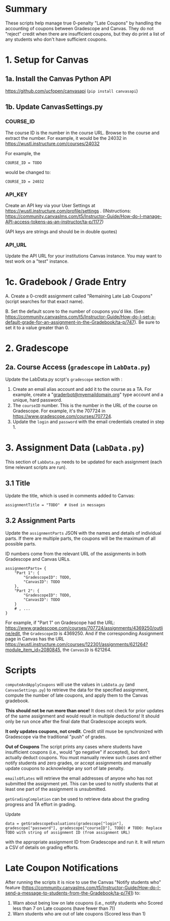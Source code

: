 # Summary

These scripts help manage true 0-penalty "Late Coupons" by handling the accounting of coupons between Gradescope and Canvas.  They do not "reject" credit when there are insufficient coupons, but they do print a list of any students who don't have sufficient coupons.

# 1. Setup for Canvas

## 1a. Install the Canvas Python API

https://github.com/ucfopen/canvasapi
(`pip install canvasapi`)

## 1b. Update CanvasSettings.py

### COURSE_ID

The course ID is the number in the course URL.   Browse to the course and extract the number.  For example, it would be the 
24032 in https://wustl.instructure.com/courses/24032 

For example, the 
```
COURSE_ID = TODO  
```
would be changed to:
```
COURSE_ID = 24032
```

### API_KEY

Create an API key via your User Settings at https://wustl.instructure.com/profile/settings .  (INstructions: https://community.canvaslms.com/t5/Instructor-Guide/How-do-I-manage-API-access-tokens-as-an-instructor/ta-p/1177)

(API keys are strings and should be in double quotes)

### API_URL

Update the API URL for your institutions Canvas instance. You may want to test work on a "test" instance. 

# 1c. Gradebook / Grade Entry

A. Create a 0-credit assignment called "Remaining Late Lab Coupons" (script searches for that exact name).  

B. Set the default score to the number of coupons you'd like. (See: https://community.canvaslms.com/t5/Instructor-Guide/How-do-I-set-a-default-grade-for-an-assignment-in-the-Gradebook/ta-p/747).  Be sure to set it to a value greater than 0.

# 2. Gradescope 

## 2a. Course Access (`gradescope` in `LabData.py`)

Update the LabData.py scrpt's `gradescope` section with :
1. Create an email alias account and add it to the course as a TA. For example, create a "graderbot@myemaildomain.org" type account and a unique, hard password.  
2. The `courseID` number.  This is the number in the URL of the course on Gradescope.   For example, it's the 707724 in https://www.gradescope.com/courses/707724. 
3. Update the `login` and `password` with the email credentials created in step 1. 

# 3. Assignment Data (`LabData.py`)

This section of `LabData.py` needs to be updated for each assignment (each time relevant scripts are run).

## 3.1 Title

Update the title, which is used in comments added to Canvas:
```
assignmentTitle = "TODO"  # Used in messages
```
## 3.2 Assignment Parts 

Update the `assignmentParts` JSON with the names and details of individual parts.  If there are multiple parts, the coupons will be the maximum of all possible parts.

ID numbers come from the relevant URL of the assignments in both Gradescope and Canvas URLs.  

```
assignmentParts= {
    "Part 1": {
        "GradescopeID": TODO,
        "CanvasID": TODO
    },
    "Part 2": {
        "GradescopeID": TODO,
        "CanvasID": TODO
    }
    # , ...
}
```
For example, if "Part 1" on Gradescope had the URL: https://www.gradescope.com/courses/707724/assignments/4369250/outline/edit, the `GradescopeID` is 4369250.  And if the corresponding Assignment page in Canvas has the URL https://wustl.instructure.com/courses/122301/assignments/621264?module_item_id=2080845, the `CanvasID` is 621264.

# Scripts

`computeAndApplyCoupons` will use the values in `LabData.py` (and `CanvasSettings.py`) to retrieve the data for the specified assignment, compute the number of late coupons, and apply them to the Canvas gradebook. 

**This should not be run more than once!** It does not check for prior updates of the same assignment and would result in multiple deductions!  It should only be run once after the final date that Gradescope accepts work. 

**It only updates coupons, not credit**.  Credit still muse be synchronized with Gradescope via the traditional "push" of grades. 

**Out of Coupons** The script prints any cases where students have insufficient coupons (i.e., would "go negative" if accepted), but don't actually deduct coupons.  You must manually review such cases and either notify students and zero grades, or accept assignments and manually update coupons to acknowledge any sort of late penalty. 

`emailsOfLates` will retrieve the email addresses of anyone who has not submitted the assignment yet. This can be used to notify students that at least one part of the assignment is unsubmitted.

`getGradingCompletion` can be used to retrieve data about the grading progress and TA effort in grading. 

Update 
```
data = getGradescopeEvaluations(gradescope["login"], gradescope["password"], gradescope["courseID"], TODO) # TODO: Replace TODO with string of assignment ID (from assignment URL)
```
with the appropriate assignment ID from Gradescope and run it.  It will return a CSV of details on grading efforts. 

# Late Coupon Notifications

After running the scripts it is nice to use the Canvas "Notify students who" feature (https://community.canvaslms.com/t5/Instructor-Guide/How-do-I-send-a-message-to-students-from-the-Gradebook/ta-p/741) to:
1. Warn about being low on late coupons (i.e., notify students who Scored less than 7 on Late coupons (have fewer than 7))
2. Warn students who are out of late coupons (Scored less than 1)
   